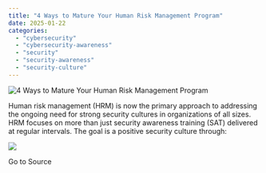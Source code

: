 ```yaml
---
title: "4 Ways to Mature Your Human Risk Management Program"
date: 2025-01-22
categories: 
  - "cybersecurity"
  - "cybersecurity-awareness"
  - "security"
  - "security-awareness"
  - "security-culture"
---
```


![4 Ways to Mature Your Human Risk Management Program](https://blog.knowbe4.com/hubfs/AIDA-Infographic-Social-Image_1200x675_v2.jpg)

Human risk management (HRM) is now the primary approach to addressing the ongoing need for strong security cultures in organizations of all sizes. HRM focuses on more than just security awareness training (SAT) delivered at regular intervals. The goal is a positive security culture through:

![](https://track.hubspot.com/__ptq.gif?a=241394&k=14&r=https%3A%2F%2Fblog.knowbe4.com%2F4-ways-to-mature-your-human-risk-management-program&bu=https%253A%252F%252Fblog.knowbe4.com&bvt=rss)

Go to Source
